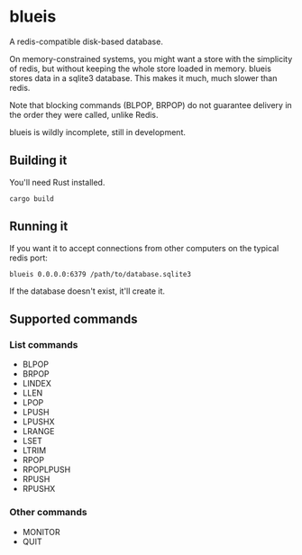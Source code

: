 # blueis

A redis-compatible disk-based database.

On memory-constrained systems, you might want a store with the simplicity of redis, but without keeping the whole
store loaded in memory.  blueis stores data in a sqlite3 database.  This makes it much, much slower than redis.

Note that blocking commands (BLPOP, BRPOP) do not guarantee delivery in the order they were called, unlike Redis.

blueis is wildly incomplete, still in development.

## Building it

You'll need Rust installed.

    cargo build

## Running it

If you want it to accept connections from other computers on the typical redis port:

    blueis 0.0.0.0:6379 /path/to/database.sqlite3

If the database doesn't exist, it'll create it.

## Supported commands

### List commands

 * BLPOP
 * BRPOP
 * LINDEX
 * LLEN
 * LPOP
 * LPUSH
 * LPUSHX
 * LRANGE
 * LSET
 * LTRIM
 * RPOP
 * RPOPLPUSH
 * RPUSH
 * RPUSHX

### Other commands

 * MONITOR
 * QUIT
